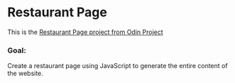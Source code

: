 # Restaurant Page
This is the [Restaurant Page project from Odin Project](https://www.theodinproject.com/lessons/restaurant-page)

### Goal:
Create a restaurant page using JavaScript to generate the entire content of the website. 